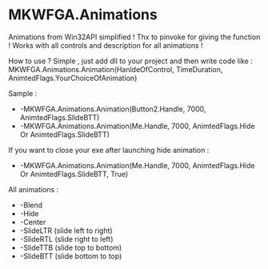 # MKWFGA.Animations
Animations from Win32API simplified ! Thx to pinvoke for giving the function ! Works with all controls and description for all animations ! 

How to use ? Simple , just add dll to your project and then write code like :  MKWFGA.Animations.Animation(HanldeOfControl, TimeDuration, AnimtedFlags.YourChoiceOfAnimation)

Sample : 

* -MKWFGA.Animations.Animation(Button2.Handle, 7000, AnimtedFlags.SlideBTT)
* -MKWFGA.Animations.Animation(Me.Handle, 7000, AnimtedFlags.Hide Or AnimtedFlags.SlideBTT)

If you want to close your exe after launching hide animation : 

* -MKWFGA.Animations.Animation(Me.Handle, 7000, AnimtedFlags.Hide Or AnimtedFlags.SlideBTT, True)


All animations : 

* -Blend
* -Hide
* -Center
* -SlideLTR (slide left to right)
* -SlideRTL (slide right to left)
* -SlideTTB (slide top to bottom)
* -SlideBTT (slide bottom to top)

